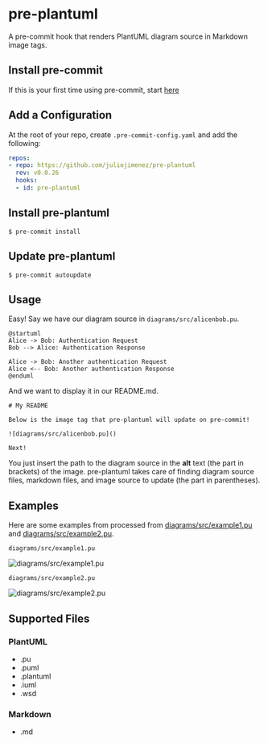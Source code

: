 # pre-plantuml

A pre-commit hook that renders PlantUML diagram source in Markdown image tags. 

## Install pre-commit

If this is your first time using pre-commit, start [here](https://pre-commit.com/#install)

## Add a Configuration

At the root of your repo, create `.pre-commit-config.yaml` and add the following:

```yaml
repos:
- repo: https://github.com/juliojimenez/pre-plantuml
  rev: v0.0.26
  hooks:
  - id: pre-plantuml
```

## Install pre-plantuml

```shell
$ pre-commit install
```

## Update pre-plantuml

```shell
$ pre-commit autoupdate
```

## Usage

Easy! Say we have our diagram source in `diagrams/src/alicenbob.pu`.

```
@startuml
Alice -> Bob: Authentication Request
Bob --> Alice: Authentication Response

Alice -> Bob: Another authentication Request
Alice <-- Bob: Another authentication Response
@enduml
```

And we want to display it in our README.md.

```
# My README

Below is the image tag that pre-plantuml will update on pre-commit!

![diagrams/src/alicenbob.pu]()

Next!
```

You just insert the path to the diagram source in the **alt** text (the part in brackets) of the image. pre-plantuml takes care of finding diagram source files, markdown files, and image source to update (the part in parentheses).

## Examples

Here are some examples from processed from [diagrams/src/example1.pu](diagrams/src/example1.pu) and [diagrams/src/example2.pu](diagrams/src/example2.pu).

`diagrams/src/example1.pu`

![diagrams/src/example1.pu](http://www.plantuml.com/plantuml/png/~h407374617274756d6c0a416c696365202d3e20426f623a2041757468656e7469636174696f6e20526571756573740a426f62202d2d3e20416c6963653a2041757468656e7469636174696f6e20526573706f6e73650a0a416c696365202d3e20426f623a20416e6f746865722061757468656e7469636174696f6e20526571756573740a416c696365203c2d2d20426f623a20416e6f746865722061757468656e7469636174696f6e20526573706f6e73650a40656e64756d6c0a)

`diagrams/src/example2.pu`

![diagrams/src/example2.pu](http://www.plantuml.com/plantuml/png/~h407374617274756d6c0a416c696365202d3e20426f623a2041757468656e7469636174696f6e20526571756573740a426f62202d2d3e20416c6963653a2041757468656e7469636174696f6e20526573706f6e73650a0a416c696365202d3e20426f623a20416e6f746865722061757468656e7469636174696f6e20526571756573740a416c696365203c2d2d20426f623a20416e6f746865722061757468656e7469636174696f6e20526573706f6e73650a40656e64756d6c0a)

## Supported Files

### PlantUML

- .pu
- .puml
- .plantuml
- .iuml
- .wsd

### Markdown

- .md